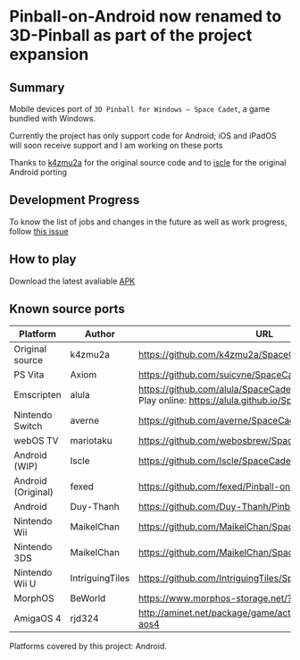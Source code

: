 <!-- markdownlint-disable-file MD033 -->

# Pinball-on-Android now renamed to 3D-Pinball as part of the project expansion

## Summary

Mobile devices port of `3D Pinball for Windows – Space Cadet`, a game bundled with Windows.

Currently the project has only support code for Android; iOS and iPadOS will soon receive support and I am working on these ports

Thanks to [k4zmu2a](https://github.com/k4zmu2a) for the original source code and to [iscle](https://github.com/Iscle) for the original Android porting

## Development Progress

To know the list of jobs and changes in the future as well as work progress, follow [this issue](https://github.com/Duy-Thanh/Pinball-On-Android/issues/1)

## How to play

Download the latest avaliable [APK](https://github.com/Duy-Thanh/Pinball-on-Android/releases)

## Known source ports


| Platform           | Author          | URL                                                                                                        |
| ------------------ | --------------- | ---------------------------------------------------------------------------------------------------------- |
| Original source    | k4zmu2a         |<https://github.com/k4zmu2a/SpaceCadetPinball>                                                              |
| PS Vita            | Axiom           | <https://github.com/suicvne/SpaceCadetPinball_Vita>                                                        |
| Emscripten         | alula           | <https://github.com/alula/SpaceCadetPinball> <br> Play online: <https://alula.github.io/SpaceCadetPinball> |
| Nintendo Switch    | averne          | <https://github.com/averne/SpaceCadetPinball-NX>                                                           |
| webOS TV           | mariotaku       | <https://github.com/webosbrew/SpaceCadetPinball>                                                           |
| Android (WIP)      | Iscle           | https://github.com/Iscle/SpaceCadetPinball                                                                 |
| Android (Original) | fexed           | https://github.com/fexed/Pinball-on-Android                                                                |
| Android            | Duy-Thanh       | https://github.com/Duy-Thanh/Pinball-on-Android                                                            |
| Nintendo Wii       | MaikelChan      | https://github.com/MaikelChan/SpaceCadetPinball                                                            |
| Nintendo 3DS       | MaikelChan      | https://github.com/MaikelChan/SpaceCadetPinball/tree/3ds                                                   |
| Nintendo Wii U     | IntriguingTiles | https://github.com/IntriguingTiles/SpaceCadetPinball-WiiU                                                  |
| MorphOS            | BeWorld         | https://www.morphos-storage.net/?id=1688897                                                                |
| AmigaOS 4          | rjd324          | http://aminet.net/package/game/actio/spacecadetpinball-aos4                                                |

Platforms covered by this project: Android.
